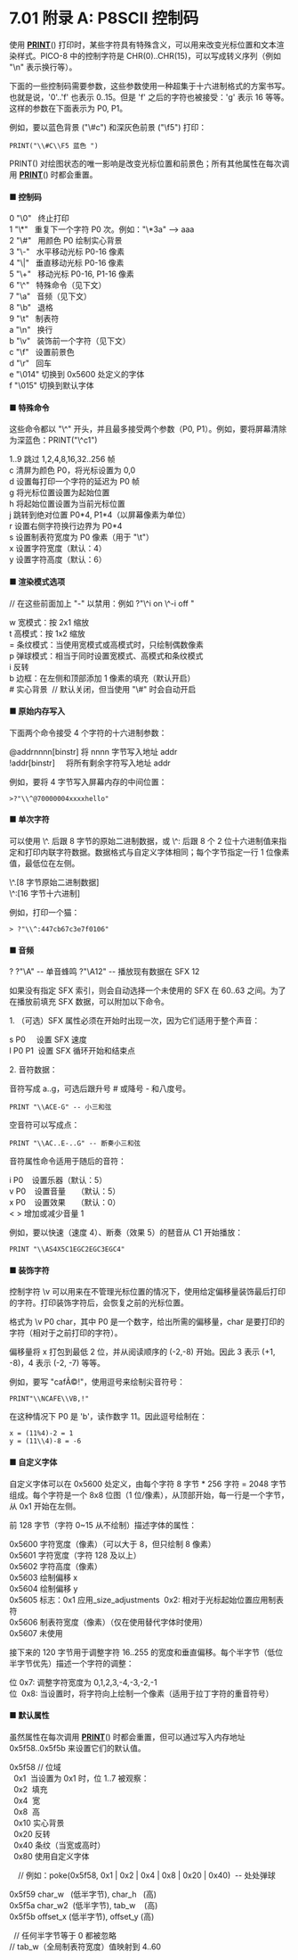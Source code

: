 # 7.01 附录 A: P8SCII 控制码

使用 [**PRINT**](https://www.lexaloffle.com/dl/docs/pico-8_manual.html#PRINT)() 打印时，某些字符具有特殊含义，可以用来改变光标位置和文本渲染样式。PICO-8 中的控制字符是 CHR(0)..CHR(15)，可以写成转义序列（例如 "\\n" 表示换行等）。

下面的一些控制码需要参数，这些参数使用一种超集于十六进制格式的方案书写。也就是说，'0'..'f' 也表示 0..15。但是 'f' 之后的字符也被接受：'g' 表示 16 等等。这样的参数在下面表示为 P0, P1。

例如，要以蓝色背景 ("\\#c") 和深灰色前景 ("\\f5") 打印：

```
PRINT("\\#C\\F5 蓝色 ")  
```

PRINT() 对绘图状态的唯一影响是改变光标位置和前景色；所有其他属性在每次调用 [**PRINT**](https://www.lexaloffle.com/dl/docs/pico-8_manual.html#PRINT)() 时都会重置。

#### ■ 控制码

0 "\\0"   终止打印  
1 "\\\*"   重复下一个字符 P0 次。例如："\\\*3a" --> aaa  
2 "\\#"   用颜色 P0 绘制实心背景  
3 "\\-"   水平移动光标 P0-16 像素  
4 "\\|"   垂直移动光标 P0-16 像素  
5 "\\+"   移动光标 P0-16, P1-16 像素  
6 "\\^"   特殊命令（见下文）  
7 "\\a"   音频（见下文）  
8 "\\b"   退格  
9 "\\t"   制表符  
a "\\n"   换行  
b "\\v"   装饰前一个字符（见下文）  
c "\\f"   设置前景色  
d "\\r"   回车  
e "\\014" 切换到 0x5600 处定义的字体  
f "\\015" 切换到默认字体  

#### ■ 特殊命令

这些命令都以 "\\^" 开头，并且最多接受两个参数（P0, P1）。例如，要将屏幕清除为深蓝色：PRINT("\\^c1")

1..9 跳过 1,2,4,8,16,32..256 帧  
c 清屏为颜色 P0，将光标设置为 0,0  
d 设置每打印一个字符的延迟为 P0 帧  
g 将光标位置设置为起始位置  
h 将起始位置设置为当前光标位置  
j 跳转到绝对位置 P0\*4, P1\*4（以屏幕像素为单位）  
r 设置右侧字符换行边界为 P0\*4  
s 设置制表符宽度为 P0 像素（用于 "\\t"）  
x 设置字符宽度（默认：4）  
y 设置字符高度（默认：6）  

#### ■ 渲染模式选项

// 在这些前面加上 "-" 以禁用：例如 ?"\\^i on \\^-i off "

w 宽模式：按 2x1 缩放  
t 高模式：按 1x2 缩放  
\= 条纹模式：当使用宽模式或高模式时，只绘制偶数像素  
p 弹球模式：相当于同时设置宽模式、高模式和条纹模式  
i 反转  
b 边框：在左侧和顶部添加 1 像素的填充（默认开启）  
\# 实心背景  // 默认关闭，但当使用 "\\#" 时会自动开启  

#### ■ 原始内存写入

下面两个命令接受 4 个字符的十六进制参数：

@addrnnnn\[binstr\] 将 nnnn 字节写入地址 addr  
!addr\[binstr\]     将所有剩余字符写入地址 addr  

例如，要将 4 字节写入屏幕内存的中间位置：

```
>?"\\^@70000004xxxxhello"  
```

#### ■ 单次字符

可以使用 \\^. 后跟 8 字节的原始二进制数据，或 \\^: 后跟 8 个 2 位十六进制值来指定和打印内联字符数据。数据格式与自定义字体相同；每个字节指定一行 1 位像素值，最低位在左侧。

\\^.\[8 字节原始二进制数据\]  
\\^:\[16 字节十六进制\]  

例如，打印一个猫：

```
> ?"\\^:447cb67c3e7f0106"  
```

#### ■ 音频

? ?"\\A" -- 单音蜂鸣 ?"\\A12" -- 播放现有数据在 SFX 12

如果没有指定 SFX 索引，则会自动选择一个未使用的 SFX 在 60..63 之间。为了在播放前填充 SFX 数据，可以附加以下命令。

1\. （可选）SFX 属性必须在开始时出现一次，因为它们适用于整个声音：

s P0     设置 SFX 速度  
l P0 P1  设置 SFX 循环开始和结束点  

2\. 音符数据：

音符写成 a..g，可选后跟升号 # 或降号 - 和八度号。

```
PRINT "\\ACE-G" -- 小三和弦  
```

空音符可以写成点：

```
PRINT "\\AC..E-..G" -- 断奏小三和弦  
```

音符属性命令适用于随后的音符：

i P0    设置乐器（默认：5）  
v P0    设置音量     （默认：5）  
x P0    设置效果     （默认：0）  
< > 增加或减少音量 1

例如，要以快速（速度 4）、断奏（效果 5）的琶音从 C1 开始播放：

```
PRINT "\\AS4X5C1EGC2EGC3EGC4"  
```

#### ■ 装饰字符

控制字符 \\v 可以用来在不管理光标位置的情况下，使用给定偏移量装饰最后打印的字符。打印装饰字符后，会恢复之前的光标位置。

格式为 \\v P0 char，其中 P0 是一个数字，给出所需的偏移量，char 是要打印的字符（相对于之前打印的字符）。

偏移量将 x 打包到最低 2 位，并从阅读顺序的 (-2,-8) 开始。因此 3 表示 (+1, -8)，4 表示 (-2, -7) 等等。

例如，要写 "cafÃ©!"，使用逗号来绘制尖音符号：

```
PRINT"\\NCAFE\\VB,!"  
```

在这种情况下 P0 是 'b'，读作数字 11。因此逗号绘制在：

```
x = (11%4)-2 = 1  
y = (11\\4)-8 = -6  
```

#### ■ 自定义字体

自定义字体可以在 0x5600 处定义，由每个字符 8 字节 \* 256 字符 = 2048 字节组成。每个字符是一个 8x8 位图（1 位/像素），从顶部开始，每一行是一个字节，从 0x1 开始在左侧。

前 128 字节（字符 0~15 从不绘制）描述字体的属性：

0x5600 字符宽度（像素）（可以大于 8，但只绘制 8 像素）  
0x5601 字符宽度（字符 128 及以上）  
0x5602 字符高度（像素）  
0x5603 绘制偏移 x  
0x5604 绘制偏移 y  
0x5605 标志：0x1 应用_size_adjustments  0x2: 相对于光标起始位置应用制表符  
0x5606 制表符宽度（像素）（仅在使用替代字体时使用）  
0x5607 未使用  

接下来的 120 字节用于调整字符 16..255 的宽度和垂直偏移。每个半字节（低位半字节优先）描述一个字符的调整：

位 0x7: 调整字符宽度为 0,1,2,3,-4,-3,-2,-1  
位  0x8: 当设置时，将字符向上绘制一个像素（适用于拉丁字符的重音符号）  

#### ■ 默认属性

虽然属性在每次调用 [**PRINT**](https://www.lexaloffle.com/dl/docs/pico-8_manual.html#PRINT)() 时都会重置，但可以通过写入内存地址 0x5f58..0x5f5b 来设置它们的默认值。

0x5f58 // 位域  
  0x1  当设置为 0x1 时，位 1..7 被观察：  
  0x2  填充  
  0x4  宽  
  0x8  高  
  0x10 实心背景  
  0x20 反转  
  0x40 条纹（当宽或高时）  
  0x80 使用自定义字体

    // 例如：poke(0x5f58, 0x1 | 0x2 | 0x4 | 0x8 | 0x20 | 0x40)  -- 处处弹球

0x5f59 char\_w   (低半字节), char\_h   (高)  
0x5f5a char\_w2  (低半字节), tab\_w    (高)  
0x5f5b offset\_x (低半字节), offset\_y (高)

  // 任何半字节等于 0 都被忽略  
// tab\_w（全局制表符宽度）值映射到 4..60